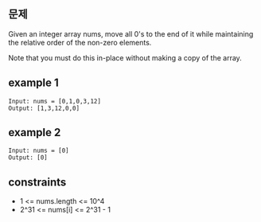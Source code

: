 ## 문제

Given an integer array nums, move all 0's to the end of it while maintaining the relative order of the non-zero elements.

Note that you must do this in-place without making a copy of the array.

## example 1

```code
Input: nums = [0,1,0,3,12]
Output: [1,3,12,0,0]
```

## example 2

```code
Input: nums = [0]
Output: [0]
```

## constraints

- 1 <= nums.length <= 10^4
- 2^31 <= nums[i] <= 2^31 - 1